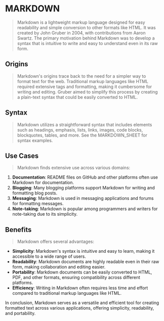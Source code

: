 # MARKDOWN

> Markdown is a lightweight markup language designed for easy readability and simple conversion to other formats like HTML. It was created by John Gruber in 2004, with contributions from Aaron Swartz. The primary motivation behind Markdown was to develop a syntax that is intuitive to write and easy to understand even in its raw form.

## Origins

> Markdown's origins trace back to the need for a simpler way to format text for the web. Traditional markup languages like HTML required extensive tags and formatting, making it cumbersome for writing and editing. Gruber aimed to simplify this process by creating a plain-text syntax that could be easily converted to HTML.

## Syntax

> Markdown utilizes a straightforward syntax that includes elements such as headings, emphasis, lists, links, images, code blocks, blockquotes, tables, and more. See the MARKDOWN_SHEET for syntax examples.

## Use Cases

> Markdown finds extensive use across various domains:

1. **Documentation**: README files on GitHub and other platforms often use Markdown for documentation.
2. **Blogging**: Many blogging platforms support Markdown for writing and formatting blog posts.
3. **Messaging**: Markdown is used in messaging applications and forums for formatting messages.
4. **Note-taking**: Markdown is popular among programmers and writers for note-taking due to its simplicity.

## Benefits

> Markdown offers several advantages:

- **Simplicity**: Markdown's syntax is intuitive and easy to learn, making it accessible to a wide range of users.
- **Readability**: Markdown documents are highly readable even in their raw form, making collaboration and editing easier.
- **Portability**: Markdown documents can be easily converted to HTML, PDF, and other formats, ensuring compatibility across different platforms.
- **Efficiency**: Writing in Markdown often requires less time and effort compared to traditional markup languages like HTML.

In conclusion, Markdown serves as a versatile and efficient tool for creating formatted text across various applications, offering simplicity, readability, and portability.
